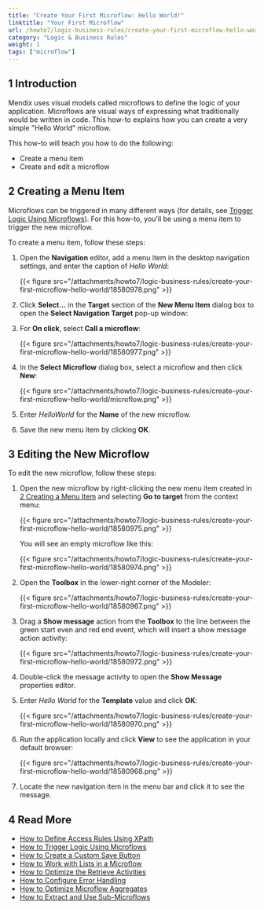```yaml
---
title: "Create Your First Microflow: Hello World!"
linktitle: "Your First Microflow"
url: /howto7/logic-business-rules/create-your-first-microflow-hello-world/
category: "Logic & Business Rules"
weight: 1
tags: ["microflow"]
---
```


## 1 Introduction

Mendix uses visual models called microflows to define the logic of your application. Microflows are visual ways of expressing what traditionally would be written in code. This how-to explains how you can create a very simple "Hello World" microflow.

This how-to will teach you how to do the following:

* Create a menu item
* Create and edit a microflow

## <a name="CreatingaMenuItem"></a>2 Creating a Menu Item

Microflows can be triggered in many different ways (for details, see [Trigger Logic Using Microflows](/howto7/logic-business-rules/triggering-logic-using-microflows/)). For this how-to, you'll be using a menu item to trigger the new microflow.

To create a menu item, follow these steps:

1.  Open the **Navigation** editor, add a menu item in the desktop navigation settings, and enter the caption of *Hello World*:

    {{< figure src="/attachments/howto7/logic-business-rules/create-your-first-microflow-hello-world/18580978.png" >}}

2.  Click **Select...** in the **Target** section of the **New Menu Item** dialog box to open the **Select Navigation Target** pop-up window:

3.  For **On click**, select **Call a microflow**:

    {{< figure src="/attachments/howto7/logic-business-rules/create-your-first-microflow-hello-world/18580977.png" >}}

4.  In the **Select Microflow** dialog box, select a microflow and then click **New**:

    {{< figure src="/attachments/howto7/logic-business-rules/create-your-first-microflow-hello-world/microflow.png" >}}

5. Enter *HelloWorld* for the **Name** of the new microflow.
6. Save the new menu item by clicking **OK**.

## 3 Editing the New Microflow

To edit the new microflow, follow these steps:

1.  Open the new microflow by right-clicking the new menu item created in [2 Creating a Menu Item](#CreatingaMenuItem) and selecting **Go to target** from the context menu:

    {{< figure src="/attachments/howto7/logic-business-rules/create-your-first-microflow-hello-world/18580975.png" >}}

    You will see an empty microflow like this:

    {{< figure src="/attachments/howto7/logic-business-rules/create-your-first-microflow-hello-world/18580974.png" >}}

2.  Open the **Toolbox** in the lower-right corner of the Modeler:
    
    {{< figure src="/attachments/howto7/logic-business-rules/create-your-first-microflow-hello-world/18580967.png" >}}

3.  Drag a **Show message** action from the **Toolbox** to the line between the green start even and red end event, which will insert a show message action activity:

    {{< figure src="/attachments/howto7/logic-business-rules/create-your-first-microflow-hello-world/18580972.png" >}}

4. Double-click the message activity to open the **Show Message** properties editor.
5.  Enter *Hello World* for the **Template** value and click **OK**:

    {{< figure src="/attachments/howto7/logic-business-rules/create-your-first-microflow-hello-world/18580970.png" >}}

6.  Run the application locally and click **View** to see the application in your default browser:

    {{< figure src="/attachments/howto7/logic-business-rules/create-your-first-microflow-hello-world/18580968.png" >}}

7. Locate the new navigation item in the menu bar and click it to see the message.

## 4 Read More

* [How to Define Access Rules Using XPath](/howto7/logic-business-rules/define-access-rules-using-xpath/)
* [How to Trigger Logic Using Microflows](/howto7/logic-business-rules/triggering-logic-using-microflows/)
* [How to Create a Custom Save Button](/howto7/logic-business-rules/create-a-custom-save-button/)
* [How to Work with Lists in a Microflow](/howto7/logic-business-rules/working-with-lists-in-a-microflow/)
* [How to Optimize the Retrieve Activities](/howto7/logic-business-rules/optimizing-retrieve-activities/)
* [How to Configure Error Handling](/howto7/logic-business-rules/set-up-error-handling/)
* [How to Optimize Microflow Aggregates](/howto7/logic-business-rules/optimizing-microflow-aggregates/)
* [How to Extract and Use Sub-Microflows](/howto7/logic-business-rules/extract-and-use-sub-microflows/)
